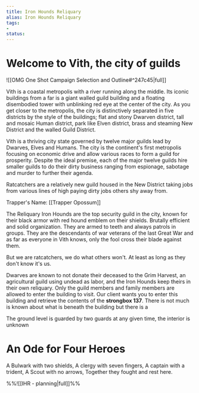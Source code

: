 ```yaml
---
title: Iron Hounds Reliquary
alias: Iron Hounds Reliquary
tags:
- 
status:
---
```


# Welcome to Vith, the city of guilds
![[OMG One Shot Campaign Selection and Outline#^247c45|full]]

Vith is a coastal metropolis with a river running along the middle. Its iconic buildings from a far is a giant walled guild building and  a floating disembodied tower with unblinking red eye at the center of the city. As you get closer to the metropolis, the city is distinctively separated in five districts by the style of the buildings; flat and stony Dwarven district, tall and mosaic Human district, park like Elven district, brass and steaming New District and the walled Guild District.

Vith is a thriving city state governed by twelve major guilds lead by Dwarves, Elves and Humans. The city is the continent's first metropolis focusing on economic drive and allow various races to form a guild for prosperity. Despite the ideal premise, each of the major twelve guilds hire smaller guilds to do their dirty business ranging from espionage, sabotage and murder to further their agenda.

Ratcatchers are a relatively new guild housed in the New District taking jobs from various lines of high paying dirty jobs others shy away from. 

Trapper's Name: [[Trapper Opossum]]

The Reliquary
Iron Hounds are the top security guild in the city, known for their black armor with red hound emblem on their shields. Brutally efficient and solid organization. They are armed to teeth and always patrols in groups. They are the descendants of war veterans of the last Great War and as far as everyone in Vith knows, only the fool cross their blade against them.

But we are ratcatchers, we do what others won't. At least as long as they don't know it's us. 

Dwarves are known to not donate their deceased to the Grim Harvest, an agricultural guild using undead as labor, and the Iron Hounds keep theirs in their own reliquary. Only the guild members and family members are allowed to enter the building to visit. Our client wants you to enter this building and retrieve the contents of the **strongbox 137**. There is not much is known about what is beneath the building but there is a 

The ground level is guarded by two guards at any given time, the interior is unknown

# An Ode for Four Heroes
A Bulwark with two shields,
A clergy with seven fingers,
A captain with a trident,
A Scout with no arrows,
Together they fought and rest here.


%%![[IHR - planning|full]]%%